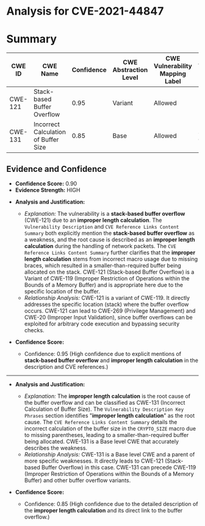 # Analysis for CVE-2021-44847

# Summary
| CWE ID | CWE Name | Confidence | CWE Abstraction Level | CWE Vulnerability Mapping Label | CWE-Vulnerability Mapping Notes |
|---|---|---|---|---|---|
| CWE-121 | Stack-based Buffer Overflow | 0.95 | Variant | Allowed | Primary CWE |
| CWE-131 | Incorrect Calculation of Buffer Size | 0.85 | Base | Allowed | Secondary Candidate |

## Evidence and Confidence

*   **Confidence Score:** 0.90
*   **Evidence Strength:** HIGH

- **Analysis and Justification:**  
  - *Explanation:* The vulnerability is a **stack-based buffer overflow** (CWE-121) due to an **improper length calculation**. The `Vulnerability Description` and `CVE Reference Links Content Summary` both explicitly mention the **stack-based buffer overflow** as a weakness, and the root cause is described as an **improper length calculation** during the handling of network packets. The `CVE Reference Links Content Summary` further clarifies that the **improper length calculation** stems from incorrect macro usage due to missing braces, which resulted in a smaller-than-required buffer being allocated on the stack. CWE-121 (Stack-based Buffer Overflow) is a Variant of CWE-119 (Improper Restriction of Operations within the Bounds of a Memory Buffer) and is appropriate here due to the specific location of the buffer.
  - *Relationship Analysis:* CWE-121 is a variant of CWE-119. It directly addresses the specific location (stack) where the buffer overflow occurs. CWE-121 can lead to CWE-269 (Privilege Management) and CWE-20 (Improper Input Validation), since buffer overflows can be exploited for arbitrary code execution and bypassing security checks.

- **Confidence Score:**  
  - Confidence: 0.95 (High confidence due to explicit mentions of **stack-based buffer overflow** and **improper length calculation** in the description and CVE references.)

---

- **Analysis and Justification:**  
  - *Explanation:* The **improper length calculation** is the root cause of the buffer overflow and can be classified as CWE-131 (Incorrect Calculation of Buffer Size). The `Vulnerability Description Key Phrases` section identifies "**improper length calculation**" as the root cause. The `CVE Reference Links Content Summary` details the incorrect calculation of the buffer size in the `CRYPTO_SIZE` macro due to missing parentheses, leading to a smaller-than-required buffer being allocated. CWE-131 is a Base level CWE that accurately describes the weakness.
  - *Relationship Analysis:* CWE-131 is a Base level CWE and a parent of more specific weaknesses. It directly leads to CWE-121 (Stack-based Buffer Overflow) in this case. CWE-131 can precede CWE-119 (Improper Restriction of Operations within the Bounds of a Memory Buffer) and other buffer overflow variants.

- **Confidence Score:**  
  - Confidence: 0.85 (High confidence due to the detailed description of the **improper length calculation** and its direct link to the buffer overflow.)
